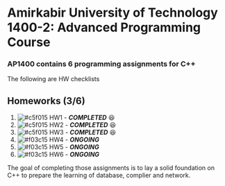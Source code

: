 #  Amirkabir University of Technology 1400-2: Advanced Programming Course

### AP1400 contains 6 programming assignments for C++ 

The following are HW checklists

## Homeworks (3/6)

1. ![#c5f015](https://placehold.co/15x15/c5f015/c5f015.png)  HW1 - ***COMPLETED*** 😆
2. ![#c5f015](https://placehold.co/15x15/c5f015/c5f015.png) HW2 - ***COMPLETED*** 😆
3. ![#c5f015](https://placehold.co/15x15/c5f015/c5f015.png) HW3 - ***COMPLETED***  😆
4. ![#f03c15](https://placehold.co/15x15/f03c15/f03c15.png) HW4 - ***ONGOING*** 
5. ![#f03c15](https://placehold.co/15x15/f03c15/f03c15.png) HW5 - ***ONGOING*** 
6. ![#f03c15](https://placehold.co/15x15/f03c15/f03c15.png) HW6 - ***ONGOING*** 



The goal of completing those assignments is to lay a solid foundation on C++ to prepare the learning of database, complier and network.
